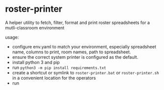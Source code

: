 # roster-printer
A helper utility to fetch, filter, format and print roster spreadsheets for a mutli-classroom environment 

usage:
* configure env.yaml to match your environment, especially spreadsheet name, columns to print, room names, path to spreadsheet.
* ensure the correct system printer is configured as the default.
* install python 3 and pip
* run `python3 -m pip install requirements.txt`
* create a shortcut or symlink to `roster-printer.bat` or `roster-printer.sh` in a convenient location for the operators
* run
